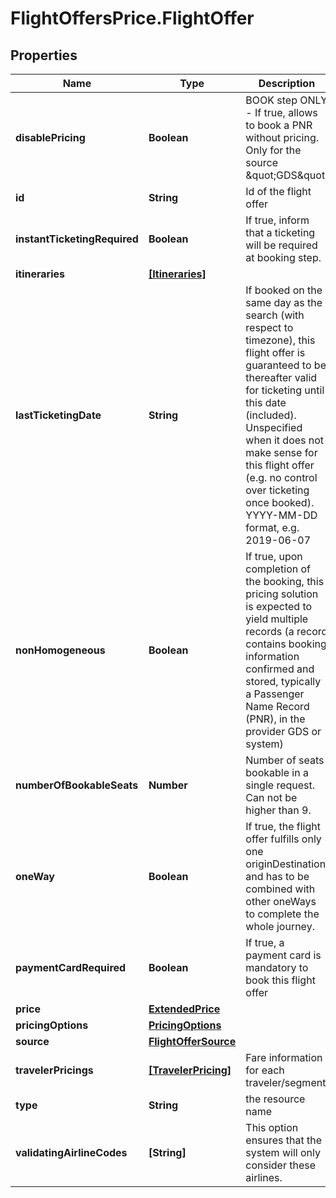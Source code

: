 # FlightOffersPrice.FlightOffer

## Properties

Name | Type | Description | Notes
------------ | ------------- | ------------- | -------------
**disablePricing** | **Boolean** | BOOK step ONLY - If true, allows to book a PNR without pricing. Only for the source \&quot;GDS\&quot; | [optional] 
**id** | **String** | Id of the flight offer | 
**instantTicketingRequired** | **Boolean** | If true, inform that a ticketing will be required at booking step. | [optional] 
**itineraries** | [**[Itineraries]**](Itineraries.md) |  | [optional] 
**lastTicketingDate** | **String** | If booked on the same day as the search (with respect to timezone), this flight offer is guaranteed to be thereafter valid for ticketing until this date (included). Unspecified when it does not make sense for this flight offer (e.g. no control over ticketing once booked). YYYY-MM-DD format, e.g. 2019-06-07 | [optional] 
**nonHomogeneous** | **Boolean** | If true, upon completion of the booking, this pricing solution is expected to yield multiple records (a record contains booking information confirmed and stored, typically a Passenger Name Record (PNR), in the provider GDS or system) | [optional] 
**numberOfBookableSeats** | **Number** | Number of seats bookable in a single request. Can not be higher than 9. | [optional] 
**oneWay** | **Boolean** | If true, the flight offer fulfills only one originDestination and has to be combined with other oneWays to complete the whole journey. | [optional] 
**paymentCardRequired** | **Boolean** | If true, a payment card is mandatory to book this flight offer | [optional] 
**price** | [**ExtendedPrice**](ExtendedPrice.md) |  | [optional] 
**pricingOptions** | [**PricingOptions**](PricingOptions.md) |  | [optional] 
**source** | [**FlightOfferSource**](FlightOfferSource.md) |  | [optional] 
**travelerPricings** | [**[TravelerPricing]**](TravelerPricing.md) | Fare information for each traveler/segment | [optional] 
**type** | **String** | the resource name | 
**validatingAirlineCodes** | **[String]** | This option ensures that the system will only consider these airlines. | [optional] 


